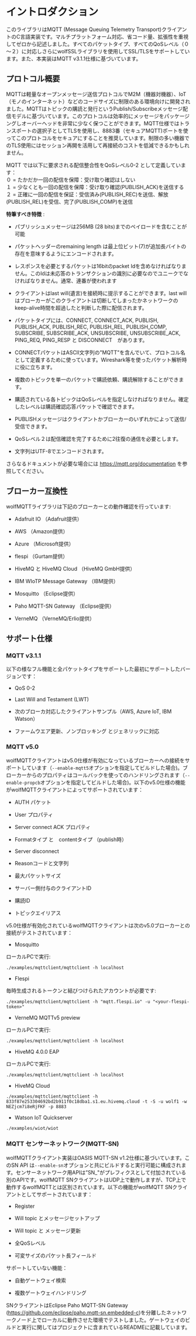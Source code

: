 #  イントロダクション

このライブラリはMQTT (Message Queuing Telemetry Transport)クライアントのC言語実装です。マルチプラットフォーム対応、省コード量、拡張性を重視してゼロから記述しました。すべてのパケットタイプ、すべてのQoSレベル（０～２）に対応しさらにwolfSSLライブラリを使用してSSL/TLSをサポートしています。また、本実装はMQTT v3.1.1仕様に基づいています。


##  プロトコル概要

MQTTは軽量なオープンメッセージ送信プロトコルでM2M（機器対機器）、IoT（モノのインターネット）などのコードサイズに制限のある環境向けに開発されました。MQTTはトピックの購読と発行というPublish/Subscribeメッセージ配信モデルに基づいています。このプロトコルは効率的にメッセージをパッケージングしオーバーヘッドを非常に少なく保つことができます。MQTT仕様ではトランスポートの選択子としてTLSを使用し、8883番（セキュアMQTT)ポートを使ってこのプロトコルをセキュアにすることを推奨しています。制限の多い機器でのTLS使用にはセッション再開を活用して再接続のコストを低減できるかもしれません。


MQTT では以下に要求される配信整合性をQoSレベル0-2 として定義しています： <br>
０ = たかだか一回の配信を保障：受け取り確認はしない <br>
１ = 少なくとも一回の配信を保障：受け取り確認(PUBLISH_ACK)を送信する <br>
２ = 正確に一回の配信を保証：受信済み(PUBLISH_REC)を送信、解放(PUBLISH_REL)を受信、完了(PUBLISH_COMP)を送信 <br>

**特筆すべき特徴** : <br>

* パブリッシュメッセージは256MB (28 bits)までのペイロードを含むことが可能 <br>

* パケットヘッダーのremaining length は最上位ビット(7)が追加長バイトの存在を意味するようにエンコードされます。 <br>

* レスポンスを必要とするパケットは16bitのpacket Idを含めなければなりません。このIdは未応答のトランザクションの識別に必要なのでユニークでなければなりません。通常、連番が使われます <br>

* クライアントはlast will(遺言)を接続時に提示することができます。last willはブローカーがこのクライアントは切断してしまったかネットワークのkeep-alive時間を超過したと判断した際に配信されます。 <br>

* パケットタイプには、CONNECT, CONNECT_ACK, PUBLISH, PUBLISH_ACK, PUBLISH_REC, PUBLISH_REL, PUBLISH_COMP, SUBSCRIBE, SUBSCRIBE_ACK, UNSUBSCRIBE, UNSUBSCRIBE_ACK, PING_REQ, PING_RESP と DISCONNECT　があります。 <br>

* CONNECTパケットはASCII文字列の"MQTT"を含んでいて、プロトコル名として定義するために使っています。Wireshark等を使ったパケット解析時に役に立ちます。 <br>

* 複数のトピックを単一のパケットで購読依頼、購読解除することができます。 <br>

* 購読されている各トピックはQoSレベルを指定しなければなりません。確定したレベルは購読確認応答パケットで確認できます。 <br>

* PUBLISHメッセージはクライアントかブローカーのいずれかによって送信/受信できます。 <br>

* QoSレベル２は配信確認を完了するために2往復の通信を必要とします。 <br>

* 文字列はUTF-8でエンコードされます。 <br>

さらなるドキュメントが必要な場合には https://mqtt.org/documentation を参照してください。

## ブローカー互換性
wolfMQTTライブラリは下記のブローカーとの動作確認を行っています: <br>

* Adafruit IO （Adafruit提供） <br>

* AWS  （Amazon提供） <br>

* Azure （Microsoft提供） <br>

* flespi （Gurtam提供） <br>

* HiveMQ と HiveMQ Cloud （HiveMQ GmbH提供） <br>

* IBM WIoTP Message Gateway （IBM提供） <br>

* Mosquitto （Eclipse提供） <br>

* Paho MQTT-SN Gateway （Eclipse提供） <br>

* VerneMQ  （VerneMQ/Erlio提供） <br>

## サポート仕様

### MQTT v3.1.1

以下の様なフル機能と全パケットタイプをサポートした最初にサポートしたバージョンです： <br>

* QoS 0-2 <br>

* Last Will and Testament (LWT) <br>

* 次のブローカ対応したクライアントサンプル（AWS, Azure IoT, IBM Watson） <br>

* ファームウエア更新、ノンブロッキング とジェネリックに対応 <br>

### MQTT v5.0

wolfMQTTクライアントはv5.0仕様が有効になっているブローカーへの接続をサポートしています（`--enable-mqtt5`オプションを指定してビルドした場合)。ブローカーからのプロパティはコールバックを使ってのハンドリングされます（`--enable-propcb`オプションを指定してビルドした場合)。以下のv5.0仕様の機能がwolfMQTTクライアントによってサポートされています： <br>


* AUTH パケット <br>

* User プロパティ <br>

* Server connect ACK プロパティ <br>

* Formatタイプ と　contentタイプ （publish時） <br>

* Server disconnect <br>

* Reasonコードと文字列 <br>

* 最大パケットサイズ <br>

* サーバー側付与のクライアントID <br>

* 購読ID <br>

* トピックエイリアス <br>

v5.0仕様が有効化されているwolfMQTTクライアントは次のv5.0ブローカーとの接続がテストされています： <br>

* Mosquitto <br>

ローカルPCで実行:

```
./examples/mqttclient/mqttclient -h localhost
```

* Flespi <br>

毎時生成されるトークンと結びつけられたアカウントが必要です:

```
./examples/mqttclient/mqttclient -h "mqtt.flespi.io" -u "<your-flespi-token>"
```

* VerneMQ MQTTv5 preview <br>

ローカルPCで実行:

```
./examples/mqttclient/mqttclient -h localhost
```

* HiveMQ 4.0.0 EAP <br>

ローカルPCで実行:

```
./examples/mqttclient/mqttclient -h localhost
```

* HiveMQ Cloud <br>

```
./examples/mqttclient/mqttclient -h 833f87e253304692bd2b911f0c18dba1.s1.eu.hivemq.cloud -t -S -u wolf1 -w NEZjcm7i8eRjFKF -p 8883
```

* Watson IoT Quickserver <br>

```
./examples/wiot/wiot
```

### MQTT センサーネットワーク(MQTT-SN)

wolfMQTTクライアント実装はOASIS MQTT-SN v1.2仕様に基づいています。このSN API は`--enable-sn`オプションと共にビルドすると実行可能に構成されます。センサーネットワーク用APIは”SN_"がプレフィクスとして付加されている別のAPIです。wolfMQTT SNクライアントはUDP上で動作しますが、TCP上で動作するwolfMQTTとは区別されています。以下の機能がwolfMQTT SNクライアントとしてサポートされています： <br>


* Register <br>

* Will topic とメッセージセットアップ <br>

* Will topic と メッセージ更新 <br>

* 全QoSレベル <br>

* 可変サイズのパケット長フィールド <br>

サポートしていない機能： <br>

* 自動ゲートウェイ検索 <br>

* 複数ゲートウェイハンドリング <br>

SNクライアントはEclipse Paho MQTT-SN Gateway (https://github.com/eclipse/paho.mqtt-sn.embedded-c)を分離したネットワークノード上でローカルに動作させた環境でテストしました。ゲートウェイのビルドと実行に関してはプロジェクトに含まれているREADMEに記載しています。

